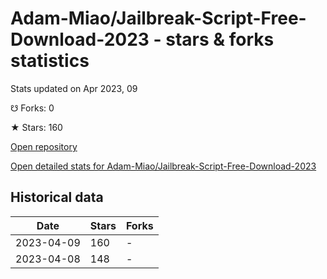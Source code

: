 # Adam-Miao/Jailbreak-Script-Free-Download-2023 - stars & forks statistics

Stats updated on Apr 2023, 09

☋ Forks: 0

★ Stars: 160

[Open repository](https://github.com/Adam-Miao/Jailbreak-Script-Free-Download-2023)

[Open detailed stats for Adam-Miao/Jailbreak-Script-Free-Download-2023](https://reviewgithub.com/rep/Adam-Miao/Jailbreak-Script-Free-Download-2023)

## Historical data
| Date | Stars | Forks |
|------|-------|-------|
| 2023-04-09 | 160 | - | 
| 2023-04-08 | 148 | - | 


